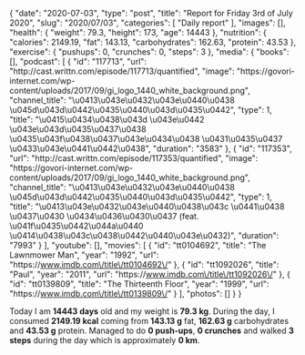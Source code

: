 {
    "date": "2020-07-03",
    "type": "post",
    "title": "Report for Friday 3rd of July 2020",
    "slug": "2020\/07\/03",
    "categories": [
        "Daily report"
    ],
    "images": [],
    "health": {
        "weight": 79.3,
        "height": 173,
        "age": 14443
    },
    "nutrition": {
        "calories": 2149.19,
        "fat": 143.13,
        "carbohydrates": 162.63,
        "protein": 43.53
    },
    "exercise": {
        "pushups": 0,
        "crunches": 0,
        "steps": 3
    },
    "media": {
        "books": [],
        "podcast": [
            {
                "id": "117713",
                "url": "http:\/\/cast.writtn.com\/episode\/117713\/quantified",
                "image": "https:\/\/govori-internet.com\/wp-content\/uploads\/2017\/09\/gi_logo_1440_white_background.png",
                "channel_title": "\u0413\u043e\u0432\u043e\u0440\u0438 \u045d\u043d\u0442\u0435\u0440\u043d\u0435\u0442",
                "type": 1,
                "title": "\u0415\u0434\u0438\u043d \u043e\u0442 \u043e\u043d\u0435\u0437\u0438 \u0435\u043f\u0438\u0437\u043e\u0434\u0438 \u0431\u0435\u0437 \u0433\u043e\u0441\u0442\u0438",
                "duration": "3583"
            },
            {
                "id": "117353",
                "url": "http:\/\/cast.writtn.com\/episode\/117353\/quantified",
                "image": "https:\/\/govori-internet.com\/wp-content\/uploads\/2017\/09\/gi_logo_1440_white_background.png",
                "channel_title": "\u0413\u043e\u0432\u043e\u0440\u0438 \u045d\u043d\u0442\u0435\u0440\u043d\u0435\u0442",
                "type": 1,
                "title": "\u0413\u043e\u0432\u043e\u0440\u0438\u043c \u0441\u0438 \u0437\u0430 \u0434\u0436\u0430\u0437 (feat. \u041f\u0435\u0442\u044a\u0440 \u0414\u0438\u043c\u0438\u0442\u0440\u043e\u0432)",
                "duration": "7993"
            }
        ],
        "youtube": [],
        "movies": [
            {
                "id": "tt0104692",
                "title": "The Lawnmower Man",
                "year": "1992",
                "url": "https:\/\/www.imdb.com\/title\/tt0104692\/"
            },
            {
                "id": "tt1092026",
                "title": "Paul",
                "year": "2011",
                "url": "https:\/\/www.imdb.com\/title\/tt1092026\/"
            },
            {
                "id": "tt0139809",
                "title": "The Thirteenth Floor",
                "year": "1999",
                "url": "https:\/\/www.imdb.com\/title\/tt0139809\/"
            }
        ],
        "photos": []
    }
}

Today I am <strong>14443 days</strong> old and my weight is <strong>79.3 kg</strong>. During the day, I consumed <strong>2149.19 kcal</strong> coming from <strong>143.13 g</strong> fat, <strong>162.63 g</strong> carbohydrates and <strong>43.53 g</strong> protein. Managed to do <strong>0 push-ups</strong>, <strong>0 crunches</strong> and walked <strong>3 steps</strong> during the day which is approximately <strong>0 km</strong>.